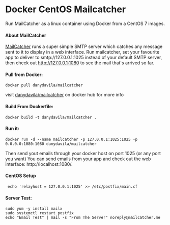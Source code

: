 # Docker CentOS Mailcatcher

Run MailCatcher as a linux container using Docker from a CentOS 7 images.

#### About MailCatcher
[MailCatcher](https://mailcatcher.me/) runs a super simple SMTP server which catches any message sent to it to display in a web interface. Run mailcatcher, set your favourite app to deliver to smtp://127.0.0.1:1025 instead of your default SMTP server, then check out http://127.0.0.1:1080 to see the mail that's arrived so far.     

#### Pull from Docker:     

    docker pull danydavila/mailcatcher

visit [danydavila/mailcatcher](https://hub.docker.com/r/danydavila/centos-mailcatcher/) on docker hub for more info

#### Build From Dockerfile:

    docker build -t danydavila/mailcatcher .


#### Run it:

    docker run -d --name mailcatcher -p 127.0.0.1:1025:1025 -p 0.0.0.0:1080:1080 danydavila/mailcatcher

Then send yout emails through your docker host on port 1025 (or any port you want)
You can send emails from your app and check out the web interface: http://localhost:1080/.

#### CentOS Setup

     echo 'relayhost = 127.0.0.1:1025' >> /etc/postfix/main.cf

#### Server Test:


    sudo yum -y install mailx
    sudo systemctl restart postfix
    echo "Email Test" | mail -s "From The Server" noreply@mailcatcher.me